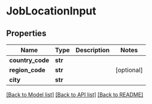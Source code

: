 # JobLocationInput

## Properties
Name | Type | Description | Notes
------------ | ------------- | ------------- | -------------
**country_code** | **str** |  | 
**region_code** | **str** |  | [optional] 
**city** | **str** |  | 

[[Back to Model list]](../README.md#documentation-for-models) [[Back to API list]](../README.md#documentation-for-api-endpoints) [[Back to README]](../README.md)


